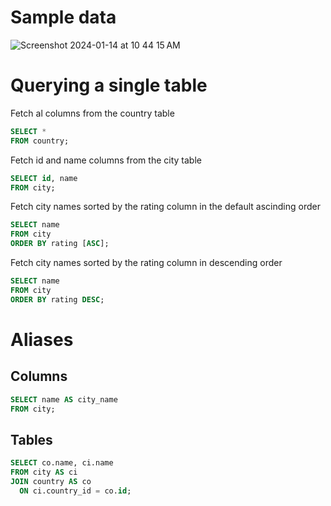 # Sample data
![Screenshot 2024-01-14 at 10 44 15 AM](https://github.com/mattamx/DataScience_quick_guides/assets/107958646/243e428e-bb4c-464e-be9c-6fe90bf65da4)

# Querying a single table
Fetch al columns from the country table
```sql
SELECT *
FROM country;
```
Fetch id and name columns from the city table
```sql
SELECT id, name
FROM city;
```
Fetch city names sorted by the rating column in the default ascinding order
```sql
SELECT name
FROM city
ORDER BY rating [ASC];
```
Fetch city names sorted by the rating column in descending order
```sql
SELECT name
FROM city
ORDER BY rating DESC;
```

# Aliases
## Columns
```sql
SELECT name AS city_name
FROM city;
```
## Tables
```sql
SELECT co.name, ci.name
FROM city AS ci
JOIN country AS co
  ON ci.country_id = co.id;
```
